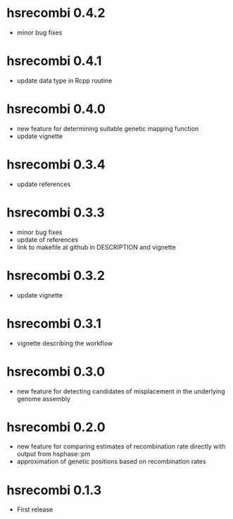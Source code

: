 # hsrecombi 0.4.2

* minor bug fixes

# hsrecombi 0.4.1

* update data type in Rcpp routine

# hsrecombi 0.4.0

* new feature for determining suitable genetic mapping function
* update vignette

# hsrecombi 0.3.4

* update references

# hsrecombi 0.3.3

* minor bug fixes
* update of references
* link to makefile at github in DESCRIPTION and vignette

# hsrecombi 0.3.2

* update vignette

# hsrecombi 0.3.1

* vignette describing the workflow

# hsrecombi 0.3.0

* new feature for detecting candidates of misplacement in the underlying genome 
   assembly

# hsrecombi 0.2.0

* new feature for comparing estimates of recombination rate directly with 
   output from hsphase::pm 
* approximation of genetic positions based on recombination rates

# hsrecombi 0.1.3

* First release
